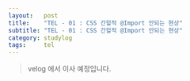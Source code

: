 ```yaml
---
layout:   post
title:    "TEL - 01 : CSS 간헐적 @Import 안되는 현상"
subtitle: "TEL - 01 : CSS 간헐적 @Import 안되는 현상"
category: studylog
tags:     tel
---
```


> velog 에서 이사 예정입니다.